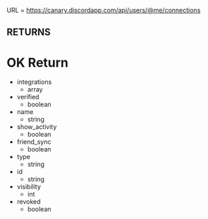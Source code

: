 URL = https://canary.discordapp.com/api/users/@me/connections

## RETURNS

# OK Return
* integrations
    * array
* verified
    * boolean
* name
    * string
* show_activity
    * boolean
* friend_sync
    * boolean
* type
    * string
* id
    * string
* visibility
    * int
* revoked
    * boolean